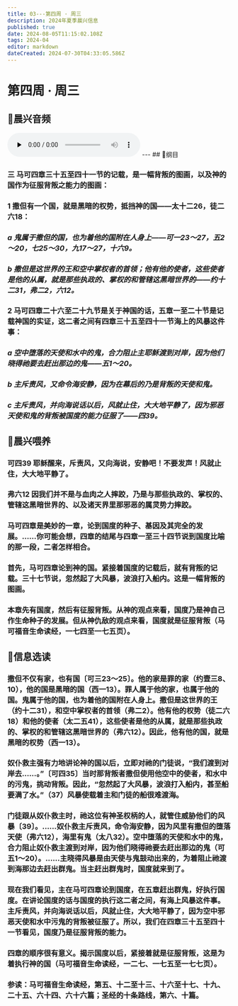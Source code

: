 ```yaml
---
title: 03---第四周 · 周三
description: 2024年夏季晨兴信息
published: true
date: 2024-08-05T11:15:02.108Z
tags: 2024-04
editor: markdown
dateCreated: 2024-07-30T04:33:05.586Z
---
```


# 第四周 · 周三
## 🎵晨兴音频
<audio id="audio" controls="" preload="none">
      <source id="mp3" src="/2024-04/week4/week4day3.mp3">
</audio>
---
## 📖纲目

### 三    马可四章三十五至四十一节的记载，是一幅背叛的图画，以及神的国作为征服背叛之能力的图画：

### 1    撒但有一个国，就是黑暗的权势，抵挡神的国——太十二26，徒二六18：

### *a    鬼属于撒但的国，也为着他的国附在人身上——可一23～27，五2～20，七25～30，九17～27，十六9。*

### *b    撒但是这世界的王和空中掌权者的首领；他有他的使者，这些使者是他的从属，就是那些执政的、掌权的和管辖这黑暗世界的——约十二31，弗二2，六12。*

### 2    马可四章二十六至二十九节是关于神国的话，五章一至二十节是记载神国的实证，这二者之间有四章三十五至四十一节海上的风暴这件事：

### *a    空中堕落的天使和水中的鬼，合力阻止主耶稣渡到对岸，因为他们晓得祂要去赶出那边的鬼——五1～20。*

### *b    主斥责风，又命令海安静，因为在幕后的乃是背叛的天使和鬼。*

### *c    主斥责风，并向海说话以后，风就止住，大大地平静了，因为邪恶天使和鬼的背叛被国度的能力征服了——四39。*

## 📖晨兴喂养

### 可四39    耶稣醒来，斥责风，又向海说，安静吧！不要发声！风就止住，大大地平静了。

### 弗六12    因我们并不是与血肉之人摔跤，乃是与那些执政的、掌权的、管辖这黑暗世界的、以及诸天界里那邪恶的属灵势力摔跤。

### 马可四章是美妙的一章，论到国度的种子、基因及其完全的发展。……你可能会想，四章的结尾与四章一至三十四节说到国度比喻的那一段，二者怎样相合。

### 首先，马可四章论到神的国。紧接着国度的记载后，就有背叛的记载。三十七节说，忽然起了大风暴，波浪打入船内。这是一幅背叛的图画。

### 本章先有国度，然后有征服背叛。从神的观点来看，国度乃是神自己作生命种子的发展。但从神仇敌的观点来看，国度就是征服背叛（马可福音生命读经，一七四至一七五页）。

## 📖信息选读

### 撒但不仅有家，也有国〔可三23～25〕。他的家是罪的家（约壹三8、10），他的国是黑暗的国（西一13）。罪人属于他的家，也属于他的国。鬼属于他的国，也为着他的国附在人身上。撒但是这世界的王（约十二31），和空中掌权者的首领（弗二2）。他有他的权势（徒二六18）和他的使者（太二五41），这些使者是他的从属，就是那些执政的、掌权的和管辖这黑暗世界的（弗六12）。因此，他有他的国，就是黑暗的权势（西一13）。

### 奴仆救主强有力地讲论神的国以后，立即对祂的门徒说，“我们渡到对岸去……。”〔可四35〕当时那背叛者撒但使用他空中的使者，和水中的污鬼，挑动背叛。因此，“忽然起了大风暴，波浪打入船内，甚至船要满了水。”（37）风暴使载着主和门徒的船很难渡海。

### 门徒跟从奴仆救主时，祂这位有神圣权柄的人，就管住威胁他们的风暴〔39〕。……奴仆救主斥责风，命令海安静，因为风里有撒但的堕落天使（弗六12），海里有鬼（太八32）。空中堕落的天使和水中的鬼，合力阻止奴仆救主渡到对岸，因为他们晓得祂要去赶出那边的鬼（可五1～20）。……主晓得风暴是由天使与鬼鼓动出来的，为着阻止祂渡到海那边去赶出群鬼。当主赶出群鬼时，国度就来到了。

### 现在我们看见，主在马可四章论到国度，在五章赶出群鬼，好执行国度。在讲论国度的话与国度的执行这二者之间，有海上风暴这件事。主斥责风，并向海说话以后，风就止住，大大地平静了，因为空中邪恶天使和水中污鬼的背叛被征服了。所以，我们在四章三十五至四十一节看见，国度乃是征服背叛的能力。

### 四章的顺序很有意义。揭示国度以后，紧接着就是征服背叛，这是为着执行神的国（马可福音生命读经，一二七、一七五至一七七页）。

### 参读：马可福音生命读经，第五、十二至十三、十六至十七、十九、二十五、六十四、六十六篇；圣经的十条路线，第六、十篇。
<!-- Google tag (gtag.js) -->
<script async src="https://www.googletagmanager.com/gtag/js?id=G-1P8709Z16T"></script>
<script>
  window.dataLayer = window.dataLayer || [];
  function gtag(){dataLayer.push(arguments);}
  gtag('js', new Date());

  gtag('config', 'G-1P8709Z16T');
</script>
